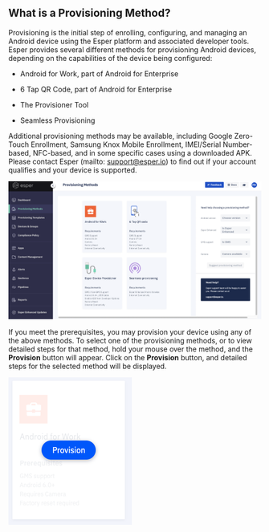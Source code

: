 
## What is a Provisioning Method?

Provisioning is the initial step of enrolling, configuring, and managing an Android device using the Esper platform and associated developer tools. Esper provides several different methods for provisioning Android devices, depending on the capabilities of the device being configured:

-   Android for Work, part of Android for Enterprise
    
-   6 Tap QR Code, part of Android for Enterprise
    
-   The Provisioner Tool
    
-   Seamless Provisioning
    

Additional provisioning methods may be available, including Google Zero-Touch Enrollment, Samsung Knox Mobile Enrollment, IMEI/Serial Number-based, NFC-based, and in some specific cases using a downloaded APK. Please contact Esper (mailto: support@esper.io) to find out if your account qualifies and your device is supported.

![](./images/ProvisioningMethod_MainPage.png)

If you meet the prerequisites, you may provision your device using any of the above methods. To select one of the provisioning methods, or to view detailed steps for that method, hold your mouse over the method, and the **Provision** button will appear. Click on the **Provision** button, and detailed steps for the selected method will be displayed.



![](./images/provision_tile.png)

